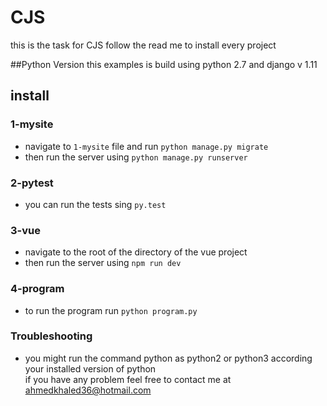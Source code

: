 # CJS
this is the task for CJS follow the read me to install every project 

##Python Version
this examples is build using python 2.7 and django v 1.11

## install
### 1-mysite 
- navigate to `1-mysite` file and run `python manage.py migrate`<br>
- then run the server using `python manage.py runserver`<br>

### 2-pytest
- you can run the tests sing `py.test`<br>

### 3-vue
- navigate to the root of the directory of the vue project<br>
- then run the server using `npm run dev`<br>

### 4-program
- to run the program run `python program.py`<br>

### Troubleshooting
- you might run the command python as python2 or python3 according your installed version of python <br>
if you have any problem feel free to contact me at <a href="github.com/aa-ahmed-aa">ahmedkhaled36@hotmail.com</a>